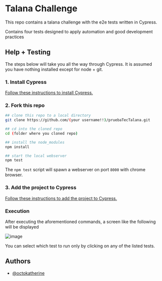# Talana Challenge 

This repo contains a talana challenge with the e2e tests written in Cypress.

Contains four tests designed to apply automation and good development practices

## Help + Testing

The steps below will take you all the way through Cypress. It is assumed you have nothing installed except for node + git.

### 1. Install Cypress

[Follow these instructions to install Cypress.](https://on.cypress.io/installing-cypress)

### 2. Fork this repo

```bash
## clone this repo to a local directory
git clone https://github.com/(your username!!)/pruebaTecTalana.git

## cd into the cloned repo
cd (folder where you cloned repo)

## install the node_modules
npm install

## start the local webserver
npm test
```

The `npm test` script will spawn a webserver on port `8000` with chrome browser.


### 3. Add the project to Cypress

[Follow these instructions to add the project to Cypress.](https://on.cypress.io/writing-your-first-test)

### Execution

After executing the aforementioned commands, a screen like the following will be displayed

![image](https://github.com/cabrerafrancisco/pruebaTecTalana/assets/45265068/0b8a3bf8-5b3d-4b68-98cb-50338afa2f66)

You can select which test to run only by clicking on any of the listed tests.

## Authors

- [@octokatherine](https://www.github.com/cabrerafrancisco)
